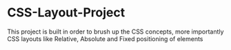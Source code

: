 # CSS-Layout-Project
This project is built in order to brush up the CSS concepts, more importantly CSS layouts like Relative, Absolute and Fixed positioning of elements
